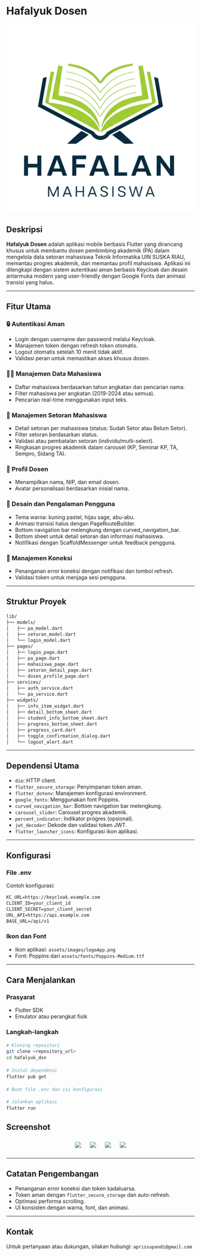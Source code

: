 # Hafalyuk Dosen

<img src="assets/images/logoApp.png" alt="Hafalyuk Dosen Logo"/>

## Deskripsi

**Hafalyuk Dosen** adalah aplikasi mobile berbasis Flutter yang dirancang khusus untuk membantu dosen pembimbing akademik (PA) dalam mengelola data setoran mahasiswa Teknik Informatika UIN SUSKA RIAU, memantau progres akademik, dan memantau profil mahasiswa. Aplikasi ini dilengkapi dengan sistem autentikasi aman berbasis Keycloak dan desain antarmuka modern yang user-friendly dengan Google Fonts dan animasi transisi yang halus.

---

## Fitur Utama

### 🔒 Autentikasi Aman

* Login dengan username dan password melalui Keycloak.
* Manajemen token dengan refresh token otomatis.
* Logout otomatis setelah 10 menit tidak aktif.
* Validasi peran untuk memastikan akses khusus dosen.

### 👨‍🎓 Manajemen Data Mahasiswa

* Daftar mahasiswa berdasarkan tahun angkatan dan pencarian nama.
* Filter mahasiswa per angkatan (2019-2024 atau semua).
* Pencarian real-time menggunakan input teks.

### 📄 Manajemen Setoran Mahasiswa

* Detail setoran per mahasiswa (status: Sudah Setor atau Belum Setor).
* Filter setoran berdasarkan status.
* Validasi atau pembatalan setoran (individu/multi-select).
* Ringkasan progres akademik dalam carousel (KP, Seminar KP, TA, Sempro, Sidang TA).

### 👤 Profil Dosen

* Menampilkan nama, NIP, dan email dosen.
* Avatar personalisasi berdasarkan inisial nama.

### 🌈 Desain dan Pengalaman Pengguna

* Tema warna: kuning pastel, hijau sage, abu-abu.
* Animasi transisi halus dengan PageRouteBuilder.
* Bottom navigation bar melengkung dengan curved\_navigation\_bar.
* Bottom sheet untuk detail setoran dan informasi mahasiswa.
* Notifikasi dengan ScaffoldMessenger untuk feedback pengguna.

### 📡️ Manajemen Koneksi

* Penanganan error koneksi dengan notifikasi dan tombol refresh.
* Validasi token untuk menjaga sesi pengguna.

---

## Struktur Proyek

```
lib/
├── models/
│   ├── pa_model.dart
│   ├── setoran_model.dart
│   └── login_model.dart
├── pages/
│   ├── login_page.dart
│   ├── pa_page.dart
│   ├── mahasiswa_page.dart
│   ├── setoran_detail_page.dart
│   └── dosen_profile_page.dart
├── services/
│   ├── auth_service.dart
│   └── pa_service.dart
├── widgets/
│   ├── info_item_widget.dart
│   ├── detail_bottom_sheet.dart
│   ├── student_info_bottom_sheet.dart
│   ├── progress_bottom_sheet.dart
│   ├── progress_card.dart
│   ├── toggle_confirmation_dialog.dart
│   └── logout_alert.dart
```

---

## Dependensi Utama

* `dio`: HTTP client.
* `flutter_secure_storage`: Penyimpanan token aman.
* `flutter_dotenv`: Manajemen konfigurasi environment.
* `google_fonts`: Menggunakan font Poppins.
* `curved_navigation_bar`: Bottom navigation bar melengkung.
* `carousel_slider`: Carousel progres akademik.
* `percent_indicator`: Indikator progres (opsional).
* `jwt_decoder`: Dekode dan validasi token JWT.
* `flutter_launcher_icons`: Konfigurasi ikon aplikasi.

---

## Konfigurasi

### File .env

Contoh konfigurasi:

```
KC_URL=https://keycloak.example.com
CLIENT_ID=your_client_id
CLIENT_SECRET=your_client_secret
URL_API=https://api.example.com
BASE_URL=/api/v1
```

### Ikon dan Font

* Ikon aplikasi: `assets/images/logoApp.png`
* Font: Poppins dari `assets/fonts/Poppins-Medium.ttf`

---

## Cara Menjalankan

### Prasyarat

* Flutter SDK
* Emulator atau perangkat fisik

### Langkah-langkah

```bash
# Kloning repositori
git clone <repository_url>
cd hafalyuk_dsn

# Instal dependensi
flutter pub get

# Buat file .env dan isi konfigurasi

# Jalankan aplikasi
flutter run
```


## Screenshot

<p align="center">
  <img src="screenshots/login.png" width="200" style="margin: 10px;"/>
  <img src="screenshots/mahasiswa.png" width="200" style="margin: 10px;"/>
  <img src="screenshots/setoran.png" width="200" style="margin: 10px;"/>
  <img src="screenshots/profile.png" width="200" style="margin: 10px;"/>
</p>

---

## Catatan Pengembangan

* Penanganan error koneksi dan token kadaluarsa.
* Token aman dengan `flutter_secure_storage` dan auto-refresh.
* Optimasi performa scrolling.
* UI konsisten dengan warna, font, dan animasi.

---

## Kontak

Untuk pertanyaan atau dukungan, silakan hubungi: `aprissupandi@gmail.com`
